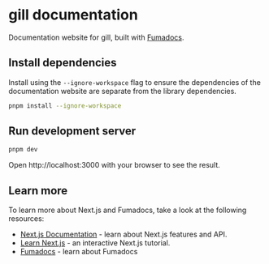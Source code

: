 # gill documentation

Documentation website for gill, built with [Fumadocs](https://github.com/fuma-nama/fumadocs).

## Install dependencies

Install using the `--ignore-workspace` flag to ensure the dependencies of the documentation website
are separate from the library dependencies.

```bash
pnpm install --ignore-workspace
```

## Run development server

```bash
pnpm dev
```

Open http://localhost:3000 with your browser to see the result.

## Learn more

To learn more about Next.js and Fumadocs, take a look at the following resources:

- [Next.js Documentation](https://nextjs.org/docs) - learn about Next.js features and API.
- [Learn Next.js](https://nextjs.org/learn) - an interactive Next.js tutorial.
- [Fumadocs](https://fumadocs.vercel.app) - learn about Fumadocs
